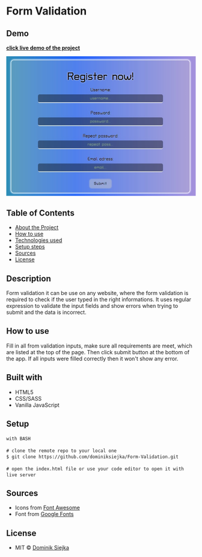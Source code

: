 # Form Validation

## Demo

[**click live demo of the project**](https://dominiksiejka.github.io/Form-Validation/)

![FormValidation preview](./assets/formvalidation.jpg)

## Table of Contents

- [About the Project](#description)
- [How to use](#how-to-use)
- [Technologies used](#built-with)
- [Setup steps](#setup)
- [Sources](#sources)
- [License](#license)

## Description

Form validation it can be use on any website, where the form validation is required to check if the user typed in the right informations. It uses regular expression to validate the input fields and show errors when trying to submit and the data is incorrect.

## How to use

Fill in all from validation inputs, make sure all requirements are meet, which are listed at the top of the page. Then click submit button at the bottom of the app. If all inputs were filled correctly then it won't show any error.

## Built with

- HTML5
- CSS/SASS
- Vanilla JavaScript

## Setup

```
with BASH

# clone the remote repo to your local one
$ git clone https://github.com/dominiksiejka/Form-Validation.git

# open the index.html file or use your code editor to open it with live server

```

## Sources

- Icons from [Font Awesome ](https://fontawesome.com)
- Font from [Google Fonts ](https://fonts.google.com/)

## License

- MIT © [Dominik Siejka ](https://github.com/dominiksiejka/Form-Validation)
